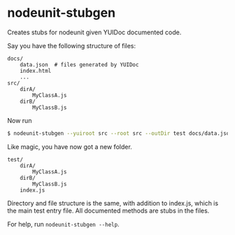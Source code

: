 nodeunit-stubgen
================

Creates stubs for nodeunit given YUIDoc documented code.

Say you have the following structure of files:
```
docs/
    data.json  # files generated by YUIDoc
    index.html
    ...
src/
    dirA/
        MyClassA.js
    dirB/
        MyClassB.js
```

Now run
```sh
$ nodeunit-stubgen --yuiroot src --root src --outDir test docs/data.json
```

Like magic, you have now got a new folder.
```
test/
    dirA/
        MyClassA.js
    dirB/
        MyClassB.js
    index.js
```
Directory and file structure is the same, with addition to index.js, which is the main test entry file. All documented methods are stubs in the files.

For help, run ```nodeunit-stubgen --help```.
